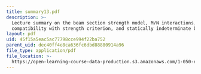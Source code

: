 ```yaml
---
title: summary13.pdf
description: >-
  Lecture summary on the beam section strength model, M/N interactions,
  compatibility with strength criterion, and statically indeterminate beam.
layout: pdf
uid: 45f15a5eac5ac77798cce994f22ba752
parent_uid: dec40ff4e8ca636fc6dbd88880914a96
file_type: application/pdf
file_location: >-
  https://open-learning-course-data-production.s3.amazonaws.com/1-050-engineering-mechanics-i-fall-2007/45f15a5eac5ac77798cce994f22ba752_summary13.pdf
---
```

